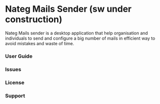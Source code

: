 # Nateg Mails Sender (sw under construction)

Nateg Mails sender is a desktop application that help organisation and individuals to send and configure a big number of mails in efficient way to avoid mistakes and waste of time.
### User Guide
### Issues
### License
### Support 
